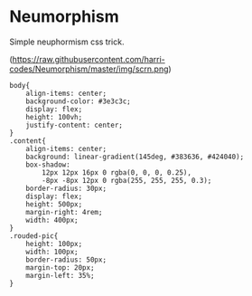 # Neumorphism
Simple neuphormism css trick.

(https://raw.githubusercontent.com/harri-codes/Neumorphism/master/img/scrn.png)
```
body{
    align-items: center;
    background-color: #3e3c3c;
    display: flex;
    height: 100vh;
    justify-content: center;
}
.content{
    align-items: center;
    background: linear-gradient(145deg, #383636, #424040);
    box-shadow: 
        12px 12px 16px 0 rgba(0, 0, 0, 0.25),
        -8px -8px 12px 0 rgba(255, 255, 255, 0.3);
    border-radius: 30px;
    display: flex;
    height: 500px;
    margin-right: 4rem;
    width: 400px;
}
.rouded-pic{
    height: 100px;
    width: 100px;
    border-radius: 50px;
    margin-top: 20px;
    margin-left: 35%;
}

```
